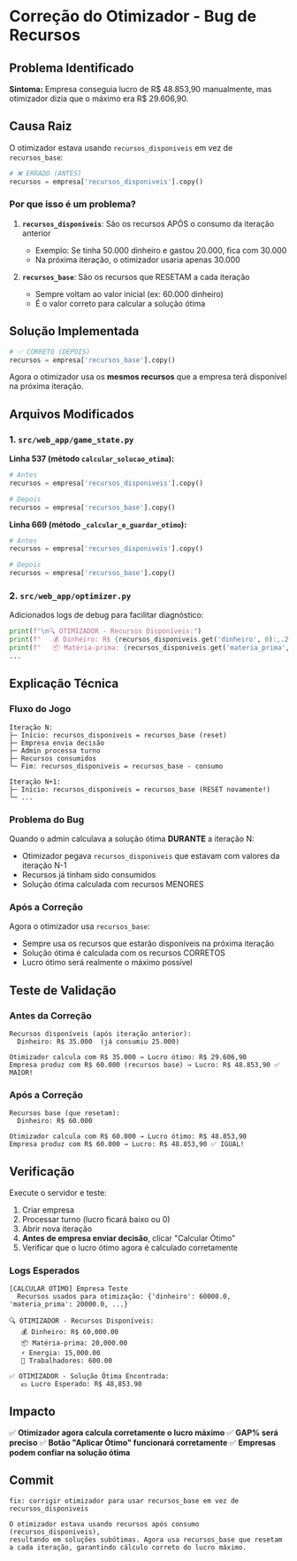 # Correção do Otimizador - Bug de Recursos

## Problema Identificado

**Sintoma:** Empresa conseguia lucro de R$ 48.853,90 manualmente, mas otimizador dizia que o máximo era R$ 29.606,90.

## Causa Raiz

O otimizador estava usando `recursos_disponiveis` em vez de `recursos_base`:

```python
# ❌ ERRADO (ANTES)
recursos = empresa['recursos_disponiveis'].copy()
```

### Por que isso é um problema?

1. **`recursos_disponiveis`**: São os recursos APÓS o consumo da iteração anterior
   - Exemplo: Se tinha 50.000 dinheiro e gastou 20.000, fica com 30.000
   - Na próxima iteração, o otimizador usaria apenas 30.000

2. **`recursos_base`**: São os recursos que RESETAM a cada iteração
   - Sempre voltam ao valor inicial (ex: 60.000 dinheiro)
   - É o valor correto para calcular a solução ótima

## Solução Implementada

```python
# ✅ CORRETO (DEPOIS)
recursos = empresa['recursos_base'].copy()
```

Agora o otimizador usa os **mesmos recursos** que a empresa terá disponível na próxima iteração.

## Arquivos Modificados

### 1. `src/web_app/game_state.py`

**Linha 537 (método `calcular_solucao_otima`):**
```python
# Antes
recursos = empresa['recursos_disponiveis'].copy()

# Depois
recursos = empresa['recursos_base'].copy()
```

**Linha 669 (método `_calcular_e_guardar_otimo`):**
```python
# Antes  
recursos = empresa['recursos_disponiveis'].copy()

# Depois
recursos = empresa['recursos_base'].copy()
```

### 2. `src/web_app/optimizer.py`

Adicionados logs de debug para facilitar diagnóstico:
```python
print(f"\n🔍 OTIMIZADOR - Recursos Disponíveis:")
print(f"   💰 Dinheiro: R$ {recursos_disponiveis.get('dinheiro', 0):,.2f}")
print(f"   📦 Matéria-prima: {recursos_disponiveis.get('materia_prima', 0):,.2f}")
...
```

## Explicação Técnica

### Fluxo do Jogo

```
Iteração N:
├─ Início: recursos_disponiveis = recursos_base (reset)
├─ Empresa envia decisão
├─ Admin processa turno
├─ Recursos consumidos
└─ Fim: recursos_disponiveis = recursos_base - consumo

Iteração N+1:
├─ Início: recursos_disponiveis = recursos_base (RESET novamente!)
└─ ...
```

### Problema do Bug

Quando o admin calculava a solução ótima **DURANTE** a iteração N:
- Otimizador pegava `recursos_disponiveis` que estavam com valores da iteração N-1
- Recursos já tinham sido consumidos
- Solução ótima calculada com recursos MENORES

### Após a Correção

Agora o otimizador usa `recursos_base`:
- Sempre usa os recursos que estarão disponíveis na próxima iteração
- Solução ótima é calculada com os recursos CORRETOS
- Lucro ótimo será realmente o máximo possível

## Teste de Validação

### Antes da Correção
```
Recursos disponíveis (após iteração anterior): 
  Dinheiro: R$ 35.000  (já consumiu 25.000)
  
Otimizador calcula com R$ 35.000 → Lucro ótimo: R$ 29.606,90
Empresa produz com R$ 60.000 (recursos base) → Lucro: R$ 48.853,90 ✅ MAIOR!
```

### Após a Correção
```
Recursos base (que resetam): 
  Dinheiro: R$ 60.000
  
Otimizador calcula com R$ 60.000 → Lucro ótimo: R$ 48.853,90
Empresa produz com R$ 60.000 → Lucro: R$ 48.853,90 ✅ IGUAL!
```

## Verificação

Execute o servidor e teste:

1. Criar empresa
2. Processar turno (lucro ficará baixo ou 0)
3. Abrir nova iteração
4. **Antes de empresa enviar decisão**, clicar "Calcular Ótimo"
5. Verificar que o lucro ótimo agora é calculado corretamente

### Logs Esperados

```
[CALCULAR OTIMO] Empresa Teste
  Recursos usados para otimização: {'dinheiro': 60000.0, 'materia_prima': 20000.0, ...}

🔍 OTIMIZADOR - Recursos Disponíveis:
   💰 Dinheiro: R$ 60,000.00
   📦 Matéria-prima: 20,000.00
   ⚡ Energia: 15,000.00
   👷 Trabalhadores: 600.00

✅ OTIMIZADOR - Solução Ótima Encontrada:
   💵 Lucro Esperado: R$ 48,853.90
```

## Impacto

✅ **Otimizador agora calcula corretamente o lucro máximo**
✅ **GAP% será preciso**
✅ **Botão "Aplicar Ótimo" funcionará corretamente**
✅ **Empresas podem confiar na solução ótima**

## Commit

```
fix: corrigir otimizador para usar recursos_base em vez de recursos_disponiveis

O otimizador estava usando recursos após consumo (recursos_disponiveis),
resultando em soluções subótimas. Agora usa recursos_base que resetam
a cada iteração, garantindo cálculo correto do lucro máximo.
```
